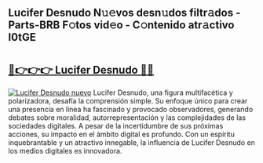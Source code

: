 ## Lucifer Desnudo N𝚞𝚎vos desn𝚞dos filtr𝚊dos - Parts-BRB F𝚘tos vid𝚎o - C𝚘ntenido atr𝚊ctivo l0tGE

# <h2><a href="http://mb9d2sn.tromn.icu/?c=Lucifer+Desnudo">🔗👉👉👉 Lucifer Desnudo 🔗🔗</a></h2>

[![Lucifer Desnudo nuevo](https://i.imgur.com/pEAQMta.gif)](http://mb9d2sn.tromn.icu/?c=Lucifer+Desnudo)
Lucifer Desnudo, una figura multifacética y polarizadora, desafía la comprensión simple. Su enfoque único para crear una presencia en línea ha fascinado y provocado observadores, generando debates sobre moralidad, autorrepresentación y las complejidades de las sociedades digitales. A pesar de la incertidumbre de sus próximas acciones, su impacto en el ámbito digital es profundo. Con un espíritu inquebrantable y un atractivo innegable, la influencia de Lucifer Desnudo en los medios digitales es innovadora.
